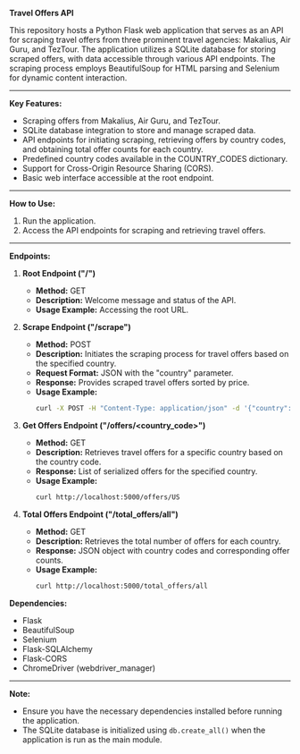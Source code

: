 **Travel Offers API**

This repository hosts a Python Flask web application that serves as an API for scraping travel offers from three prominent travel agencies: Makalius, Air Guru, and TezTour. The application utilizes a SQLite database for storing scraped offers, with data accessible through various API endpoints. The scraping process employs BeautifulSoup for HTML parsing and Selenium for dynamic content interaction.

---

**Key Features:**
- Scraping offers from Makalius, Air Guru, and TezTour.
- SQLite database integration to store and manage scraped data.
- API endpoints for initiating scraping, retrieving offers by country codes, and obtaining total offer counts for each country.
- Predefined country codes available in the COUNTRY_CODES dictionary.
- Support for Cross-Origin Resource Sharing (CORS).
- Basic web interface accessible at the root endpoint.

---

**How to Use:**
1. Run the application.
2. Access the API endpoints for scraping and retrieving travel offers.

---

**Endpoints:**

1. **Root Endpoint ("/")**
   - **Method:** GET
   - **Description:** Welcome message and status of the API.
   - **Usage Example:** Accessing the root URL.

2. **Scrape Endpoint ("/scrape")**
   - **Method:** POST
   - **Description:** Initiates the scraping process for travel offers based on the specified country.
   - **Request Format:** JSON with the "country" parameter.
   - **Response:** Provides scraped travel offers sorted by price.
   - **Usage Example:** 
      ```bash
      curl -X POST -H "Content-Type: application/json" -d '{"country": "United States"}' http://localhost:5000/scrape
      ```

3. **Get Offers Endpoint ("/offers/<country_code>")**
   - **Method:** GET
   - **Description:** Retrieves travel offers for a specific country based on the country code.
   - **Response:** List of serialized offers for the specified country.
   - **Usage Example:** 
      ```bash
      curl http://localhost:5000/offers/US
      ```

4. **Total Offers Endpoint ("/total_offers/all")**
   - **Method:** GET
   - **Description:** Retrieves the total number of offers for each country.
   - **Response:** JSON object with country codes and corresponding offer counts.
   - **Usage Example:** 
      ```bash
      curl http://localhost:5000/total_offers/all
      ```

**Dependencies:**
- Flask
- BeautifulSoup
- Selenium
- Flask-SQLAlchemy
- Flask-CORS
- ChromeDriver (webdriver_manager)

---

**Note:**
- Ensure you have the necessary dependencies installed before running the application.
- The SQLite database is initialized using `db.create_all()` when the application is run as the main module.
